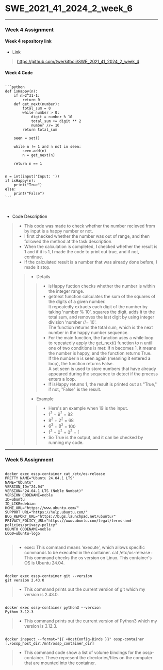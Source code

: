 # SWE_2021_41_2024_2_week_6
___
### Week 4 Assignment
#### Week 4 repository link
- Link
>https://github.com/twerkitboii/SWE_2021_41_2024_2_week_4
#### Week 4 Code
<pre>
<code>
```python
def isHappy(n):
    if n>2^31-1:
        return 0
    def get_next(number):
        total_sum = 0
        while number > 0:
            digit = number % 10
            total_sum += digit ** 2
            number //= 10
        return total_sum

    seen = set()

    while n != 1 and n not in seen:
        seen.add(n)
        n = get_next(n)

    return n == 1


n = int(input('Input: '))
if isHappy(n):
    print("True")
else:
    print("False")
```
</code>
    
</pre>

- Code Description
> - This code was made to check whether the number recieved from by input is a happy number or not.
> - I first checked whether the number was out of range, and then followed the method at the task description.
> - When the calculation is completed, I checked whether the result is 1 and if it is 1, I made the code to print out true, and if not, continue.
> - If the calculated result is a number that was already done before, I made it stop.
>> - Details
>>> - isHappy fuction checks whether the number is within the integer range.
>>> - getnext function calculates the sum of the squares of the digits of a given number. \
>>>   It repeatedly extracts each digit of the number by taking 'number % 10', squares the digit, adds it to the total sum, and removes the last digit by using integer division 'number //= 10'.\
>>>   The function returns the total sum, which is the next number in the happy number sequence.
>>> - For the main function, the function uses a while loop to repeatedly apply the get_next() function to n until one of two conditions is met:
If n becomes 1, it means the number is happy, and the function returns True. \
If the number n is seen again (meaning it entered a loop), the function returns False. \
A set seen is used to store numbers that have already appeared during the sequence to detect if the process enters a loop.
>>> - If isHappy returns 1, the result is printed out as "True," if not, "False" is the result.
>> - Example
>>> - Here's an example when 19 is the input.
>>> - $1^2$ + $9^2$ = 82
>>> - $8^2$ + $2^2$ = 68
>>> - $6^2$ + $8^2$ = 100
>>> - $1^2$ + $0^2$ + $0^2$ = 1
>>> - So True is the output, and it can be checked by running my code.
___
### Week 5 Assignment
<pre><code>
docker exec ossp-container cat /etc/os-release
PRETTY_NAME="Ubuntu 24.04.1 LTS"
NAME="Ubuntu"
VERSION_ID="24.04"
VERSION="24.04.1 LTS (Noble Numbat)"
VERSION_CODENAME=noble
ID=ubuntu
ID_LIKE=debian
HOME_URL="https://www.ubuntu.com/"
SUPPORT_URL="https://help.ubuntu.com/"
BUG_REPORT_URL="https://bugs.launchpad.net/ubuntu/"
PRIVACY_POLICY_URL="https://www.ubuntu.com/legal/terms-and-policies/privacy-policy"
UBUNTU_CODENAME=noble
LOG0=ubuntu-logo
</code>
</pre>
> - exec: This command means 'execute', which allows specific commands to be executed in the container.
    cat /etc/os-release :\
>   This command checks the os version on Linux.
>   This container's OS is Ubuntu 24.04.

<pre><code>
docker exec ossp-container git --version
git version 2.43.0
</code></pre>
> - This command prints out the current version of git which my version is 2.43.0.

<pre><code>
docker exec ossp-container python3 —-version
Python 3.12.3
</code></pre>
> - This command prints out the current version of Python3 which my version is 3.12.3.

<pre><code>
docker inspect --format="{{ «HostConfig-Binds }}" ossp-container
[./ossp_host_dir:/mnt/ossp_container_dir]
</code></pre>
> - This command code show a list of volume bindings for the ossp-container. These represent the directories/files on the computer that are mounted into the container.
